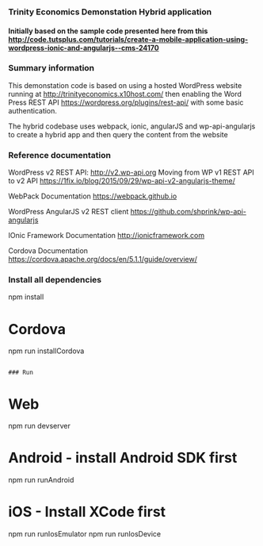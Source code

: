 ### Trinity Economics Demonstation Hybrid application

#### Initially based on the sample code presented here from this http://code.tutsplus.com/tutorials/create-a-mobile-application-using-wordpress-ionic-and-angularjs--cms-24170

### Summary information
This demonstation code is based on using a hosted WordPress website running at http://trinityeconomics.x10host.com/ 
then enabling the Word Press REST API https://wordpress.org/plugins/rest-api/ with some basic authentication.

The hybrid codebase uses webpack, ionic, angularJS and wp-api-angularjs to create a hybrid app and then query the 
content from the website

### Reference documentation
WordPress v2 REST API: http://v2.wp-api.org 
   Moving from WP v1 REST API to v2 API https://1fix.io/blog/2015/09/29/wp-api-v2-angularjs-theme/ 

WebPack Documentation https://webpack.github.io

WordPress AngularJS v2 REST client https://github.com/shprink/wp-api-angularjs 

IOnic Framework Documentation http://ionicframework.com 

Cordova Documentation https://cordova.apache.org/docs/en/5.1.1/guide/overview/


### Install all dependencies

npm install

# Cordova
npm run installCordova
```

### Run

```
# Web
npm run devserver

# Android - install Android SDK first
npm run runAndroid

# iOS - Install XCode first
npm run runIosEmulator
npm run runIosDevice
```
